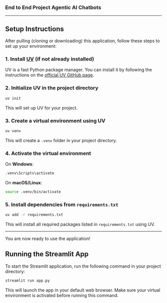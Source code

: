 ### End to End Project Agentic AI Chatbots

---

## Setup Instructions

After pulling (cloning or downloading) this application, follow these steps to set up your environment:

### 1. Install [UV](https://github.com/astral-sh/uv) (if not already installed)
UV is a fast Python package manager. You can install it by following the instructions on the [official UV GitHub page](https://github.com/astral-sh/uv#installation).

### 2. Initialize UV in the project directory
```sh
uv init
```
This will set up UV for your project.

### 3. Create a virtual environment using UV
```sh
uv venv
```
This will create a `.venv` folder in your project directory.

### 4. Activate the virtual environment
On **Windows**:
```sh
.venv\Scripts\activate
```
On **macOS/Linux**:
```sh
source .venv/bin/activate
```

### 5. Install dependencies from `requirements.txt`
```sh
uv add -r requirements.txt
```
This will install all required packages listed in `requirements.txt` using UV.

---

You are now ready to use the application!

## Running the Streamlit App

To start the Streamlit application, run the following command in your project directory:

```sh
streamlit run app.py
```

This will launch the app in your default web browser. Make sure your virtual environment is activated before running this command.
